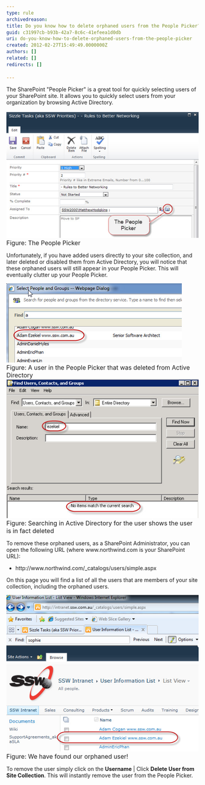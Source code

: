 ```yaml
---
type: rule
archivedreason: 
title: Do you know how to delete orphaned users from the People Picker?
guid: c31997cb-b93b-42a7-8c6c-41efeea1d0db
uri: do-you-know-how-to-delete-orphaned-users-from-the-people-picker
created: 2012-02-27T15:49:49.0000000Z
authors: []
related: []
redirects: []

---
```



The SharePoint "People Picker" is a great tool for quickly selecting users of your SharePoint site. It allows you to quickly select users from your organization by browsing Active Directory.
<br><excerpt class='endintro'></excerpt><br>
<img class="ms-rteCustom-ImageArea" src="PeoplePicker.jpg" alt="" /><br>
<font size="-0" class="ms-rteCustom-FigureNormal">Figure: The People Picker</font>
<p>Unfortunately, if you have added users directly to your site collection, and later deleted or disabled them from Active Directory, you will notice that these orphaned users will still appear in your People Picker. This will eventually clutter up your People Picker.</p>
<img class="ms-rteCustom-ImageArea" src="PeoplePicker-deleted.jpg" alt="" /><br>
<font size="-0" class="ms-rteCustom-FigureNormal">Figure: A user in the People Picker that was deleted from Active Directory</font>
<img class="ms-rteCustom-ImageArea" src="PeoplePicker-searching.jpg" alt="" /><br>
<font size="-0" class="ms-rteCustom-FigureNormal">Figure: Searching in Active Directory for the user shows the user is in fact deleted</font>
<p>To remove these orphaned users, as a SharePoint Administrator, you can open the following URL (where www.northwind.com is your SharePoint URL):</p>
<ul>
<li>http://www.northwind.com/_catalogs/users/simple.aspx </li>
</ul>
<p>On this page you will find a list of all the users that are members of your site collection, including the orphaned users. </p>
<img class="ms-rteCustom-ImageArea" src="PeoplePicker-found.jpg" alt="" /><br>
<font size="-0" class="ms-rteCustom-FigureNormal">Figure: We have found our orphaned user!</font>
<p>To remove the user simply click on the <strong>Username</strong> | Click <strong>Delete User from Site Collection</strong>. This will instantly remove the user from the People Picker.</p>



